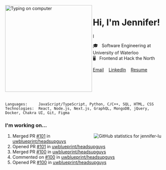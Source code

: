 <img alt="Typing on computer" align="left" src="https://user-images.githubusercontent.com/49915445/159070893-e409d37a-b21e-4943-91de-8976e11f349b.gif" height="280" />

# Hi, I'm Jennifer!

<img alt="I enjoy programming, visual arts, and going on long walks." src="https://user-images.githubusercontent.com/49915445/159123311-2eba7ea0-734c-486e-8dd2-bd563fe2268d.gif" height="15" />

🎓&nbsp;&nbsp;&nbsp;Software Engineering at University of Waterloo  
🖥️&nbsp;&nbsp;&nbsp;Frontend at Hack the North  

[Email](mailto:jenniferlugm@gmail.com)&nbsp;&nbsp;&nbsp;
[LinkedIn](https://www.linkedin.com/in/-jennifer/)&nbsp;&nbsp;&nbsp;
[Resume](https://drive.google.com/file/d/1A7oh6rMxuEHC9ZxJwCmbTTNm3_gHMrE6/view?usp=sharing)&nbsp;&nbsp;&nbsp;

<br /><br /><br /><br />

```
Languages:     JavaScript/TypeScript, Python, C/C++, SQL, HTML, CSS
Technologies:  React, Node.js, Next.js, GraphQL, MongoDB, jQuery, Docker, Chakra UI, Git, Figma
```

### I'm working on...

<img align=right alt="GitHub statistics for jennifer-lu" src="https://github-readme-stats.vercel.app/api?username=jennifer-lu&count_private=true&hide_title=true&hide_border=true&show_icons=true&bg_color=e9e3d9&text_color=817a69&title_color=817a69&icon_color=817a69" />

<!--START_SECTION:activity-->
1. Merged PR [#101](https://github.com/uwblueprint/headsupguys/pull/101) in [uwblueprint/headsupguys](https://github.com/uwblueprint/headsupguys)
2. Opened PR [#101](https://github.com/uwblueprint/headsupguys/pull/101) in [uwblueprint/headsupguys](https://github.com/uwblueprint/headsupguys)
3. Merged PR [#100](https://github.com/uwblueprint/headsupguys/pull/100) in [uwblueprint/headsupguys](https://github.com/uwblueprint/headsupguys)
4. Commented on [#100](https://github.com/uwblueprint/headsupguys/issues/100) in [uwblueprint/headsupguys](https://github.com/uwblueprint/headsupguys)
5. Opened PR [#100](https://github.com/uwblueprint/headsupguys/pull/100) in [uwblueprint/headsupguys](https://github.com/uwblueprint/headsupguys)
<!--END_SECTION:activity-->
